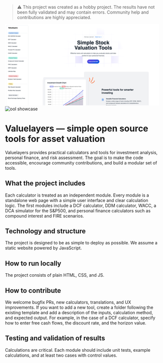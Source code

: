 > ⚠️ This project was created as a hobby project. The results have not been fully validated and may contain errors. Community help and contributions are highly appreciated.

![Project homepage](assets/hp.png)
![ool showcase](calc-showcase.png)


# Valuelayers — simple open source tools for asset valuation

Valuelayers provides practical calculators and tools for investment analysis, personal finance, and risk assessment. The goal is to make the code accessible, encourage community contributions, and build a modular set of tools.

## What the project includes

Each calculator is treated as an independent module. Every module is a standalone web page with a simple user interface and clear calculation logic. The first modules include a DCF calculator, DDM calculator, WACC, a DCA simulator for the S&P500, and personal finance calculators such as compound interest and FIRE scenarios.

## Technology and structure

The project is designed to be as simple to deploy as possible. We assume a static website powered by JavaScript.

## How to run locally

The project consists of plain HTML, CSS, and JS.

## How to contribute

We welcome bugfix PRs, new calculators, translations, and UX improvements. If you want to add a new tool, create a folder following the existing template and add a description of the inputs, calculation method, and expected output. For example, in the case of a DCF calculator, specify how to enter free cash flows, the discount rate, and the horizon value.

## Testing and validation of results

Calculations are critical. Each module should include unit tests, example calculations, and at least two cases with control values.
